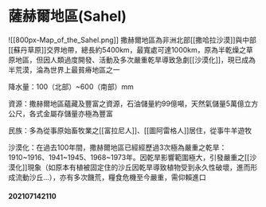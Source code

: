 # 薩赫爾地區(Sahel)

![[800px-Map_of_the_Sahel.png]]
撒赫爾地區為非洲北部[[撒哈拉沙漠]]與中部[[蘇丹草原]]交界地帶，總長約5400km，最寬處可達1000km，原為半乾燥之草原地區，但因人類過度開發、活動及多次嚴重乾旱導致急劇[[沙漠化]]，現已成為半荒漠，淪為世界上最貧瘠地區之一

降水量：100（北部）~600（南部）mm

資源：撒赫爾地區蘊藏及豐富之資源，石油儲量約99億噸，天然氣儲量5萬億立方公尺，各式金屬存儲量亦極為豐富

民族：多為從事原始畜牧業之[[富拉尼人]]、[[圖阿雷格人]]居住，從事牛羊遊牧

沙漠化：在過去100年間，撒赫爾地區已經經歷過3次極為嚴重之乾旱：1910~1916、1941~1945、1968~1973年。因乾旱影響範圍極大，引發嚴重之[[沙漠化]]現象（如原本有植被固定住的沙丘因乾旱導致植物受到永久性破壞，進而形成流動沙丘...），亦有多次饑荒，糧食危機至今嚴重，需仰賴進口

#### 202107142110




